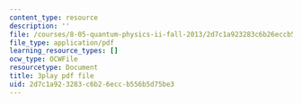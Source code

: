```yaml
---
content_type: resource
description: ''
file: /courses/8-05-quantum-physics-ii-fall-2013/2d7c1a923283c6b26eccb556b5d75be3_eZzBK3oy-08.pdf
file_type: application/pdf
learning_resource_types: []
ocw_type: OCWFile
resourcetype: Document
title: 3play pdf file
uid: 2d7c1a92-3283-c6b2-6ecc-b556b5d75be3
---
```

